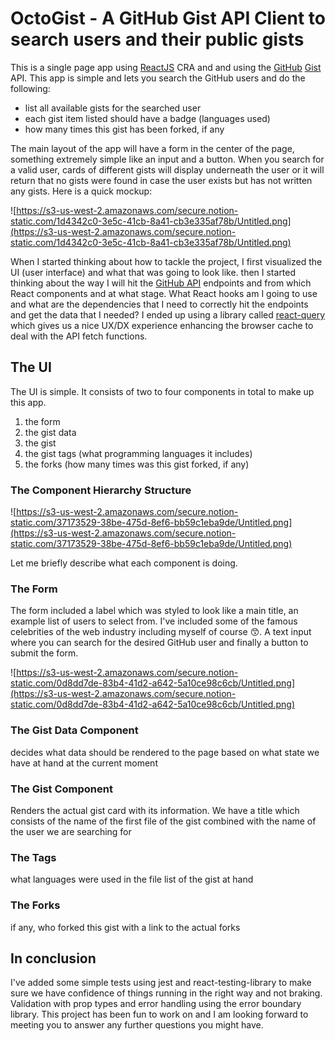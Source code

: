 # OctoGist - A GitHub Gist API Client to search users and their public gists
This is a single page app using [ReactJS](https://reactjs.org) CRA and and using the [GitHub](http://github.com) [Gist](http://gist.github.com) API. This app is simple and lets you search the GitHub users and do the following:

- list all available gists for the searched user
- each gist item listed should have a badge (languages used)
- how many times this gist has been forked, if any

The main layout of the app will have a form in the center of the page, something extremely simple like an input and a button. When you search for a valid user, cards of different gists will display underneath the user or it will return that no gists were found in case the user exists but has not written any gists. Here is a quick mockup:

![https://s3-us-west-2.amazonaws.com/secure.notion-static.com/1d4342c0-3e5c-41cb-8a41-cb3e335af78b/Untitled.png](https://s3-us-west-2.amazonaws.com/secure.notion-static.com/1d4342c0-3e5c-41cb-8a41-cb3e335af78b/Untitled.png)

When I started thinking about how to tackle the project, I first visualized the UI (user interface) and what that was going to look like. then I started thinking about the way I will hit the [GitHub API](https://docs.github.com/en/rest/reference/gists) endpoints and from which React components and at what stage. What React hooks am I going to use and what are the dependencies that I need to correctly hit the endpoints and get the data that I needed? I ended up using a library called [react-query](https://react-query.tanstack.com/) which gives us a nice UX/DX experience enhancing the browser cache to deal with the API fetch functions.

## The UI
The UI is simple. It consists of two to four components in total to make up this app.
1. the form
2. the gist data
3. the gist
4. the gist tags (what programming languages it includes)
5. the forks (how many times was this gist forked, if any)

### The Component Hierarchy Structure
![https://s3-us-west-2.amazonaws.com/secure.notion-static.com/37173529-38be-475d-8ef6-bb59c1eba9de/Untitled.png](https://s3-us-west-2.amazonaws.com/secure.notion-static.com/37173529-38be-475d-8ef6-bb59c1eba9de/Untitled.png)

Let me briefly describe what each component is doing.

### The Form
The form included a label which was styled to look like a main title, an example list of users to select from. I've included some of the famous celebrities of the web industry including myself of course 😙. A text input where you can search for the desired GitHub user and finally a button to submit the form.

![https://s3-us-west-2.amazonaws.com/secure.notion-static.com/0d8dd7de-83b4-41d2-a642-5a10ce98c6cb/Untitled.png](https://s3-us-west-2.amazonaws.com/secure.notion-static.com/0d8dd7de-83b4-41d2-a642-5a10ce98c6cb/Untitled.png)

### The Gist Data Component
decides what data should be rendered to the page based on what state we have at hand at the current moment

### The Gist Component
Renders the actual gist card with its information. We have a title which consists of the name of the first file of the gist combined with the name of the user we are searching for
### The Tags
what languages were used in the file list of the gist at hand
### The Forks
if any, who forked this gist with a link to the actual forks

## In conclusion
I've added some simple tests using jest and react-testing-library to make sure we have confidence of things running in the right way and not braking. Validation with prop types and error handling using the error boundary library. This project has been fun to work on and I am looking forward to meeting you to answer any further questions you might have.